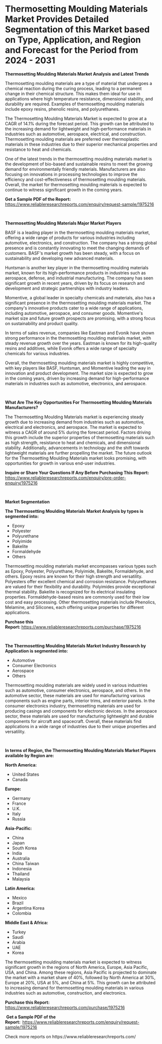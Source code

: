 <p><h1>Thermosetting Moulding Materials Market Provides Detailed Segmentation of this Market based on Type, Application, and Region and Forecast for the Period from 2024 - 2031</h1></p><p><strong>Thermosetting Moulding Materials Market Analysis and Latest Trends</strong></p>
<p><p>Thermosetting moulding materials are a type of material that undergoes a chemical reaction during the curing process, leading to a permanent change in their chemical structure. This makes them ideal for use in applications where high temperature resistance, dimensional stability, and durability are required. Examples of thermosetting moulding materials include epoxy resins, phenolic resins, and polyurethanes.</p><p>The Thermosetting Moulding Materials Market is expected to grow at a CAGR of 14.1% during the forecast period. This growth can be attributed to the increasing demand for lightweight and high-performance materials in industries such as automotive, aerospace, electrical, and construction. Thermosetting moulding materials are preferred over thermoplastic materials in these industries due to their superior mechanical properties and resistance to heat and chemicals.</p><p>One of the latest trends in the thermosetting moulding materials market is the development of bio-based and sustainable resins to meet the growing demand for environmentally friendly materials. Manufacturers are also focusing on innovations in processing technologies to improve the efficiency and cost-effectiveness of thermosetting moulding materials. Overall, the market for thermosetting moulding materials is expected to continue to witness significant growth in the coming years.</p></p>
<p><strong>Get a Sample PDF of the Report:&nbsp;</strong> <a href="https://www.reliableresearchreports.com/enquiry/request-sample/1975216">https://www.reliableresearchreports.com/enquiry/request-sample/1975216</a></p>
<p>&nbsp;</p>
<p><strong>Thermosetting Moulding Materials Major Market Players</strong></p>
<p><p>BASF is a leading player in the thermosetting moulding materials market, offering a wide range of products for various industries including automotive, electronics, and construction. The company has a strong global presence and is constantly innovating to meet the changing demands of customers. BASF's market growth has been steady, with a focus on sustainability and developing new advanced materials.</p><p>Huntsman is another key player in the thermosetting moulding materials market, known for its high-performance products in industries such as aerospace, defense, and industrial manufacturing. The company has seen significant growth in recent years, driven by its focus on research and development and strategic partnerships with industry leaders.</p><p>Momentive, a global leader in specialty chemicals and materials, also has a significant presence in the thermosetting moulding materials market. The company's innovative products cater to a wide range of applications, including automotive, aerospace, and consumer goods. Momentive's market size and future growth prospects are promising, with a strong focus on sustainability and product quality.</p><p>In terms of sales revenue, companies like Eastman and Evonik have shown strong performance in the thermosetting moulding materials market, with steady revenue growth over the years. Eastman is known for its high-quality resins and additives, while Evonik offers a wide range of specialty chemicals for various industries.</p><p>Overall, the thermosetting moulding materials market is highly competitive, with key players like BASF, Huntsman, and Momentive leading the way in innovation and product development. The market size is expected to grow in the coming years, driven by increasing demand for high-performance materials in industries such as automotive, electronics, and aerospace.</p></p>
<p>&nbsp;</p>
<p><strong>What Are The Key Opportunities For Thermosetting Moulding Materials Manufacturers?</strong></p>
<p><p>The Thermosetting Moulding Materials market is experiencing steady growth due to increasing demand from industries such as automotive, electrical and electronics, and aerospace. The market is expected to witness a CAGR of around 5% during the forecast period. Factors driving this growth include the superior properties of thermosetting materials such as high strength, resistance to heat and chemicals, and dimensional stability. Additionally, advancements in technology and the shift towards lightweight materials are further propelling the market. The future outlook for the Thermosetting Moulding Materials market looks promising, with opportunities for growth in various end-user industries.</p></p>
<p><strong>Inquire or Share Your Questions If Any Before Purchasing This Report:</strong> <a href="https://www.reliableresearchreports.com/enquiry/pre-order-enquiry/1975216">https://www.reliableresearchreports.com/enquiry/pre-order-enquiry/1975216</a></p>
<p>&nbsp;</p>
<p><strong>Market Segmentation</strong></p>
<p><strong>The Thermosetting Moulding Materials Market Analysis by types is segmented into:</strong></p>
<p><ul><li>Epoxy</li><li>Polyester</li><li>Polyurethane</li><li>Polyimide</li><li>Bakelite</li><li>Formaldehyde</li><li>Others</li></ul></p>
<p><p>Thermosetting moulding materials market encompasses various types such as Epoxy, Polyester, Polyurethane, Polyimide, Bakelite, Formaldehyde, and others. Epoxy resins are known for their high strength and versatility. Polyesters offer excellent chemical and corrosion resistance. Polyurethanes are valued for their flexibility and durability. Polyimides provide exceptional thermal stability. Bakelite is recognized for its electrical insulating properties. Formaldehyde-based resins are commonly used for their low cost and easy processing. Other thermosetting materials include Phenolics, Melamine, and Silicones, each offering unique properties for different applications.</p></p>
<p><strong>Purchase this Report:&nbsp;</strong><a href="https://www.reliableresearchreports.com/purchase/1975216">https://www.reliableresearchreports.com/purchase/1975216</a></p>
<p>&nbsp;</p>
<p><strong>The Thermosetting Moulding Materials Market Industry Research by Application is segmented into:</strong></p>
<p><ul><li>Automotive</li><li>Consumer Electronics</li><li>Aerospace</li><li>Others</li></ul></p>
<p><p>Thermosetting moulding materials are widely used in various industries such as automotive, consumer electronics, aerospace, and others. In the automotive sector, these materials are used for manufacturing various components such as engine parts, interior trims, and exterior panels. In the consumer electronics industry, thermosetting materials are used for producing casings and components for electronic devices. In the aerospace sector, these materials are used for manufacturing lightweight and durable components for aircraft and spacecraft. Overall, these materials find applications in a wide range of industries due to their unique properties and versatility.</p></p>
<p>&nbsp;</p>
<p><strong>In terms of Region, the Thermosetting Moulding Materials Market Players available by Region are:</strong></p>
<p>
    <p> <strong> North America: </strong>
        <ul>
            <li>United States</li>
            <li>Canada</li>
        </ul>
        </p> 
    <p> <strong> Europe: </strong>
        <ul>
            <li>Germany</li>
            <li>France</li>
            <li>U.K.</li>
            <li>Italy</li>
            <li>Russia</li>
        </ul>
        </p> 
    <p> <strong> Asia-Pacific: </strong>
        <ul>
            <li>China</li>
            <li>Japan</li>
            <li>South Korea</li>
            <li>India</li>
            <li>Australia</li>
            <li>China Taiwan</li>
            <li>Indonesia</li>
            <li>Thailand</li>
            <li>Malaysia</li>
        </ul>
        </p> 
    <p> <strong> Latin America: </strong>
        <ul>
            <li>Mexico</li>
            <li>Brazil</li>
            <li>Argentina Korea</li>
            <li>Colombia</li>
        </ul>
        </p> 
    <p> <strong> Middle East & Africa: </strong>
        <ul>
            <li>Turkey</li>
            <li>Saudi</li>
            <li>Arabia</li>
            <li>UAE</li>
            <li>Korea</li>
        </ul>
    </p>
    </p>
<p><p>The thermosetting moulding materials market is expected to witness significant growth in the regions of North America, Europe, Asia Pacific, USA, and China. Among these regions, Asia Pacific is projected to dominate the market with a market share of 40%, followed by North America at 30%, Europe at 20%, USA at 5%, and China at 5%. This growth can be attributed to increasing demand for thermosetting moulding materials in various industries such as automotive, construction, and electronics.</p></p>
<p><strong>Purchase this Report: </strong><a href="https://www.reliableresearchreports.com/purchase/1975216">https://www.reliableresearchreports.com/purchase/1975216</a></p>
<p>&nbsp;<strong>Get a Sample PDF of the Report:&nbsp;&nbsp;</strong><a href="https://www.reliableresearchreports.com/enquiry/request-sample/1975216">https://www.reliableresearchreports.com/enquiry/request-sample/1975216</a></p>
<p><strong></strong></p>
<p>Check more reports on https://www.reliableresearchreports.com/</p>